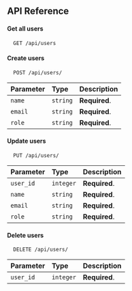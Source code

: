 
## API Reference

#### Get all users
```http
  GET /api/users
```

#### Create users

```http
  POST /api/users/
```

| Parameter | Type     | Description                       |
| :-------- | :------- | :-------------------------------- |
| `name`      | `string` | **Required**.  |
| `email`      | `string` | **Required**.  |
| `role`      | `string` | **Required**.  |


#### Update users

```http
  PUT /api/users/
```

| Parameter | Type     | Description                       |
| :-------- | :------- | :-------------------------------- |
| `user_id`      | `integer` | **Required**.  |
| `name`      | `string` | **Required**.  |
| `email`      | `string` | **Required**. |
| `role`      | `string` | **Required**.  |

#### Delete users
```http
  DELETE /api/users/
```

| Parameter | Type     | Description                       |
| :-------- | :------- | :-------------------------------- |
| `user_id`      | `integer` | **Required**.  |
